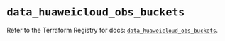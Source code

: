 # `data_huaweicloud_obs_buckets`

Refer to the Terraform Registry for docs: [`data_huaweicloud_obs_buckets`](https://registry.terraform.io/providers/huaweicloud/huaweicloud/1.71.1/docs/data-sources/obs_buckets).
